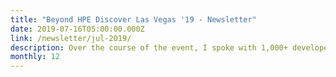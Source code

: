 ```yaml
---
title: "Beyond HPE Discover Las Vegas '19 - Newsletter"
date: 2019-07-16T05:00:00.000Z
link: /newsletter/jul-2019/
description: Over the course of the event, I spoke with 1,000+ developers, designers, customers, and partners, listening to their pain points and finding ways to collaborate to solve issues. The HPE DEV & Design Hack Shack was one of the top 3 most popular areas at HPE Discover and the energy there was unmistakable.
monthly: 12
---
```

            